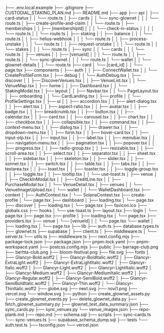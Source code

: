 ├── .env.local.example
├── .gitignore
├── CUSTODIAL_STAKING_PLAN.md
├── README.md
├── app
    ├── api
    │   ├── card-status
    │   │   └── route.ts
    │   ├── cards
    │   │   └── sync-glownet
    │   │   │   └── route.ts
    │   ├── create-profile-and-claim
    │   │   └── route.ts
    │   ├── memberships
    │   │   ├── [membershipId]
    │   │   │   └── check-in-status
    │   │   │   │   └── route.ts
    │   │   └── route.ts
    │   ├── staking
    │   │   ├── balance
    │   │   │   └── route.ts
    │   │   ├── helius-webhook
    │   │   │   └── route.ts
    │   │   ├── process-unstake
    │   │   │   └── route.ts
    │   │   ├── request-unstake
    │   │   │   └── route.ts
    │   │   └── stakes
    │   │   │   └── route.ts
    │   ├── sync
    │   │   └── cards
    │   │   │   └── route.ts
    │   ├── venues
    │   │   ├── [venueId]
    │   │   │   └── route.ts
    │   │   ├── route.ts
    │   │   └── sync-glownet
    │   │   │   └── route.ts
    │   └── wallet
    │   │   └── glownet-details
    │   │       └── route.ts
    ├── card
    │   └── [card_id]
    │   │   └── page.tsx
    ├── components
    │   ├── auth
    │   │   ├── ConnectWallet.tsx
    │   │   └── CreateProfileForm.tsx
    │   ├── debug
    │   │   └── AuthDebug.tsx
    │   ├── discover
    │   │   ├── DiscoverVenues.tsx
    │   │   ├── VenueList.tsx
    │   │   └── VenueMap.tsx
    │   ├── home
    │   │   ├── Dashboard.tsx
    │   │   └── StakingModal.tsx
    │   ├── layout
    │   │   ├── Navbar.tsx
    │   │   └── PageLayout.tsx
    │   ├── onboarding
    │   │   └── CardLanding.tsx
    │   ├── profile
    │   │   └── ProfileSettings.tsx
    │   ├── ui
    │   │   ├── accordion.tsx
    │   │   ├── alert-dialog.tsx
    │   │   ├── alert.tsx
    │   │   ├── aspect-ratio.tsx
    │   │   ├── avatar.tsx
    │   │   ├── badge.tsx
    │   │   ├── breadcrumb.tsx
    │   │   ├── button.tsx
    │   │   ├── calendar.tsx
    │   │   ├── card.tsx
    │   │   ├── carousel.tsx
    │   │   ├── chart.tsx
    │   │   ├── checkbox.tsx
    │   │   ├── collapsible.tsx
    │   │   ├── command.tsx
    │   │   ├── context-menu.tsx
    │   │   ├── dialog.tsx
    │   │   ├── drawer.tsx
    │   │   ├── dropdown-menu.tsx
    │   │   ├── form.tsx
    │   │   ├── hover-card.tsx
    │   │   ├── input-otp.tsx
    │   │   ├── input.tsx
    │   │   ├── label.tsx
    │   │   ├── menubar.tsx
    │   │   ├── navigation-menu.tsx
    │   │   ├── pagination.tsx
    │   │   ├── popover.tsx
    │   │   ├── progress.tsx
    │   │   ├── radio-group.tsx
    │   │   ├── resizable.tsx
    │   │   ├── scroll-area.tsx
    │   │   ├── select.tsx
    │   │   ├── separator.tsx
    │   │   ├── sheet.tsx
    │   │   ├── sidebar.tsx
    │   │   ├── skeleton.tsx
    │   │   ├── slider.tsx
    │   │   ├── sonner.tsx
    │   │   ├── switch.tsx
    │   │   ├── table.tsx
    │   │   ├── tabs.tsx
    │   │   ├── textarea.tsx
    │   │   ├── toast.tsx
    │   │   ├── toaster.tsx
    │   │   ├── toggle-group.tsx
    │   │   ├── toggle.tsx
    │   │   ├── tooltip.tsx
    │   │   └── use-toast.ts
    │   ├── venue
    │   │   ├── CheckInModal.tsx
    │   │   ├── CreditLine.tsx
    │   │   ├── PurchaseModal.tsx
    │   │   └── VenueDetail.tsx
    │   ├── venues
    │   │   └── VenueImageUpload.tsx
    │   └── wallet
    │   │   └── WalletDashboard.tsx
    ├── context
    │   ├── AuthContext.tsx
    │   └── SolanaContext.tsx
    ├── create-profile
    │   └── page.tsx
    ├── dashboard
    │   ├── loading.tsx
    │   └── page.tsx
    ├── discover
    │   ├── loading.tsx
    │   └── page.tsx
    ├── favicon.ico
    ├── globals.css
    ├── hooks
    │   └── use-toast.ts
    ├── layout.tsx
    ├── login
    │   └── page.tsx
    ├── page.tsx
    ├── profile
    │   ├── loading.tsx
    │   └── page.tsx
    ├── providers.tsx
    ├── venue
    │   └── [venueId]
    │   │   └── page.tsx
    └── wallet
    │   ├── loading.tsx
    │   └── page.tsx
├── lib
    ├── auth.ts
    ├── database.types.ts
    ├── glownet.ts
    ├── supabase
    │   ├── client.ts
    │   ├── middleware.ts
    │   └── server.ts
    └── utils.ts
├── middleware.ts
├── next.config.mjs
├── package-lock.json
├── package.json
├── pnpm-lock.yaml
├── pnpm-workspace.yaml
├── postcss.config.mjs
├── public
    ├── barrage-club.png
    ├── berhta-club.png
    ├── bloom-festival.png
    ├── file.svg
    ├── fonts
    │   ├── Glancyr-Bold.woff2
    │   ├── Glancyr-BoldItalic.woff2
    │   ├── Glancyr-ExtraLight.woff2
    │   ├── Glancyr-ExtraLightItalic.woff2
    │   ├── Glancyr-Italic.woff2
    │   ├── Glancyr-Light.woff2
    │   ├── Glancyr-LightItalic.woff2
    │   ├── Glancyr-Medium.woff2
    │   ├── Glancyr-MediumItalic.woff2
    │   ├── Glancyr-Regular.woff2
    │   ├── Glancyr-SemiBold.woff2
    │   ├── Glancyr-SemiBoldItalic.woff2
    │   ├── Glancyr-Thin.woff2
    │   └── Glancyr-ThinItalic.woff2
    ├── globe.svg
    ├── next.svg
    ├── novi1.png
    ├── vercel.svg
    └── window.svg
├── python
    ├── create_glownet_assets.py
    ├── create_glownet_events.py
    ├── delete_glownet_data.py
    ├── fetch_glownet_summary.py
    ├── glownet_test_data_summary.json
    ├── sync_cards.py
    ├── sync_venues.py
    └── venue_images.json
├── repo-planb.md
├── repo.md
├── schema.sql
├── scripts
    ├── sync-cards.ts
    └── sync-venues.ts
├── supabase_schema_dump.sql
├── tests
    └── auth.test.ts
├── tsconfig.json
└── vercel.json